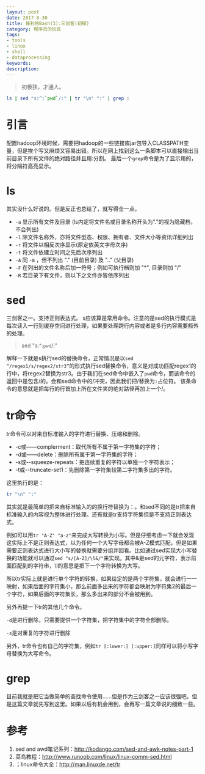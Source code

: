 ```yaml
---
layout: post
date: 2017-8-30
title: 锋利的Bash(3):三剑客(初探)
category: 程序员的玩具
tags: 
- tools
- linux
- shell
- dataprocessing
keywords: 
description: 
---
```


> 初极狭，才通人。


```bash
ls | sed "s:^:`pwd`/:" | tr "\n" ":" | grep :
```

# 引言
配置hadoop环境时候，需要把hadoop的一些链接库jar包导入CLASSPATH变量，但是挨个写又麻烦又容易出错。所以在网上找到这么一条脚本可以直接输出当前目录下所有文件的绝对路径并且用:分割。
最后一个`grep`命令是为了显示用的，将分隔符高亮显示。

# ls
其实没什么好说的。但是反正也总结了，就写得全一点。
- `-a` 显示所有文件及目录 (ls内定将文件名或目录名称开头为"."的视为隐藏档，不会列出)
- `-l` 除文件名称外，亦将文件型态、权限、拥有者、文件大小等资讯详细列出
- `-r` 将文件以相反次序显示(原定依英文字母次序)
- `-t` 将文件依建立时间之先后次序列出
- `-A` 同 -a ，但不列出 "." (目前目录) 及 ".." (父目录)
- `-F` 在列出的文件名称后加一符号；例如可执行档则加 "*", 目录则加 "/"
- `-R` 若目录下有文件，则以下之文件亦皆依序列出

# sed
三剑客之一。支持正则表达式。
s应该算是常用命令。注意的是sed的执行模式是每次读入一行到缓存空间进行处理，如果要处理跨行内容或者是多行内容需要额外的处理。
> sed "s:^:`pwd`/:"

解释一下就是s执行sed的替换命令，正常情况是以`sed “/regex1/s/regex2/str3”`的形式执行sed替换命令，意义是对成功匹配regex1的行中，将regex2替换为str3。由于我们在sed命令中嵌入了`pwd`命令，而该命令的返回中是包含/的。会和sed命令中的/冲突，因此我们把/替换为`:`占位符。
该条命令的意思就是把每行的行首加上所在文件夹的绝对路径再加上一个/。

# tr命令
tr命令可以对来自标准输入的字符进行替换、压缩和删除。
<!-- more -->

- -c或——complerment：取代所有不属于第一字符集的字符； 
- -d或——delete：删除所有属于第一字符集的字符； 
- -s或--squeeze-repeats：把连续重复的字符以单独一个字符表示； 
- -t或--truncate-set1：先删除第一字符集较第二字符集多出的字符。

这里执行的是：
```bash
tr "\n" ":"
```

其实就是最简单的把来自标准输入的的换行符替换为：。和sed不同的是tr把来自标准输入的内容视为整体进行处理。还有就是tr支持字符集但是不支持正则表达式。

例如可以用`tr "A-Z" "a-z"`来完成大写转换为小写。但是仔细考虑一下就会发现这实际上不是正则表达式，以为任何一个大写字母都会被A-Z模式匹配，但是如果需要正则表达式进行大小写的替换就需要分组并回看。比如通过sed实现大小写替换的功能就可以通过`sed "s/[A-Z]/\l&/"`来实现。其中&是sed的元字符，表示前面匹配到的字符串，\l的意思是把下一个字符转换为大写。

所以tr实际上就是进行单个字符的转换，如果给定的是两个字符集，就会进行一一映射，如果后面的字符集小，那么前面多出来的字符都会映射为字符集2的最后一个字符，如果后面的字符集长，那么多出来的部分不会被用到。

另外再提一下tr的其他几个命令。

`-d`是进行删除，只需要提供一个字符集，把字符集中的字符全部删除。

`-s`是对重复的字符进行删除

另外，tr命令也有自己的字符集，例如`tr [:lower:] [:upper:]`同样可以将小写字母替换为大写命令。

# grep
目前我就是把它当做简单的查找命令使用......但是作为三剑客之一应该很强吧。但是这篇文章就先写到这里。如果以后有机会用到，会再写一篇文章说的细致一些。








# 参考
1. sed and awd笔记系列：http://kodango.com/sed-and-awk-notes-part-1
2. 菜鸟教程：http://www.runoob.com/linux/linux-comm-sed.html
3. ；linux命令大全：http://man.linuxde.net/tr
